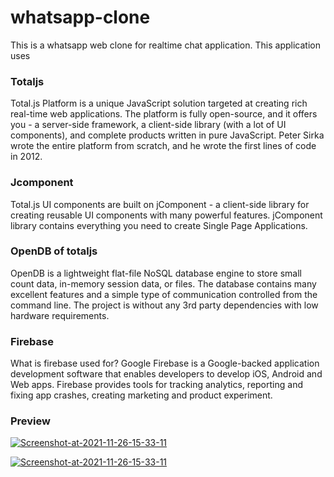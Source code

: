 # whatsapp-clone 
This is a whatsapp web clone for realtime chat application.
This application uses
  ### Totaljs 
Total.js Platform is a unique JavaScript solution targeted at creating rich real-time web applications. The platform is fully open-source, and it offers you - a server-side framework, a client-side library (with a lot of UI components), and complete products written in pure JavaScript. Peter Sirka wrote the entire platform from scratch, and he wrote the first lines of code in 2012.
  ### Jcomponent
Total.js UI components are built on jComponent - a client-side library for creating reusable UI components with many powerful features. jComponent library contains everything you need to create Single Page Applications.
  ### OpenDB of totaljs
OpenDB is a lightweight flat-file NoSQL database engine to store small count data, in-memory session data, or files. The database contains many excellent features and a simple type of communication controlled from the command line. The project is without any 3rd party dependencies with low hardware requirements.
      
  ### Firebase
What is firebase used for?
Google Firebase is a Google-backed application development software that enables developers to develop iOS, Android and Web apps. Firebase provides tools for tracking analytics, reporting and fixing app crashes, creating marketing and product experiment.
  ### Preview
<a href="https://ibb.co/jHHCMTq"><img src="https://i.ibb.co/q7bwvfd/Screenshot-at-2021-11-27-09-37-28.png" alt="Screenshot-at-2021-11-26-15-33-11" border="0"></a>

<a href="https://ibb.co/jHHCMTq"><img src="https://i.ibb.co/ygKL7ww/Screenshot-at-2021-11-27-09-38-53.png" alt="Screenshot-at-2021-11-26-15-33-11" border="0"></a>

